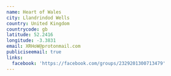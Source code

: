 ```yaml
---
name: Heart of Wales
city: Llandrindod Wells
country: United Kingdom
countrycode: gb
latitude: 52.2416
longitude: -3.3831
email: XRHoW@protonmail.com
publiciseemail: true
links:
  facebook: 'https://facebook.com/groups/2329201300713479'
---
```


